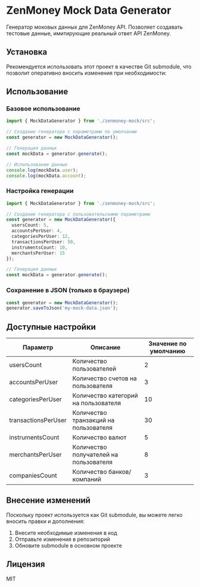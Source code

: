 # ZenMoney Mock Data Generator

Генератор моковых данных для ZenMoney API. Позволяет создавать тестовые данные, имитирующие реальный ответ API ZenMoney.

## Установка

Рекомендуется использовать этот проект в качестве Git submodule, что позволит оперативно вносить изменения при необходимости:

## Использование

### Базовое использование

```typescript
import { MockDataGenerator } from './zenmoney-mock/src';

// Создание генератора с параметрами по умолчанию
const generator = new MockDataGenerator();

// Генерация данных
const mockData = generator.generate();

// Использование данных
console.log(mockData.user);
console.log(mockData.account);
```

### Настройка генерации

```typescript
import { MockDataGenerator } from './zenmoney-mock/src';

// Создание генератора с пользовательскими параметрами
const generator = new MockDataGenerator({
  usersCount: 5,
  accountsPerUser: 4,
  categoriesPerUser: 12,
  transactionsPerUser: 50,
  instrumentsCount: 10,
  merchantsPerUser: 15
});

// Генерация данных
const mockData = generator.generate();
```

### Сохранение в JSON (только в браузере)

```typescript
const generator = new MockDataGenerator();
generator.saveToJson('my-mock-data.json');
```

## Доступные настройки

| Параметр | Описание | Значение по умолчанию |
|----------|----------|----------------------|
| usersCount | Количество пользователей | 2 |
| accountsPerUser | Количество счетов на пользователя | 3 |
| categoriesPerUser | Количество категорий на пользователя | 10 |
| transactionsPerUser | Количество транзакций на пользователя | 30 |
| instrumentsCount | Количество валют | 5 |
| merchantsPerUser | Количество получателей на пользователя | 8 |
| companiesCount | Количество банков/компаний | 3 |

## Внесение изменений

Поскольку проект используется как Git submodule, вы можете легко вносить правки и дополнения:

1. Внесите необходимые изменения в код
2. Отправьте изменения в репозиторий
3. Обновите submodule в основном проекте

## Лицензия

MIT 